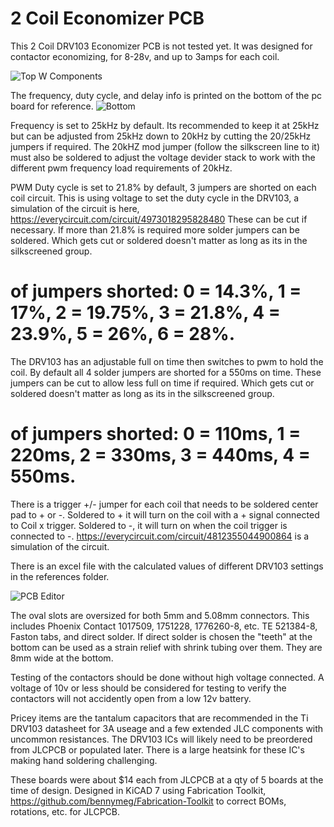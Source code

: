 # 2 Coil Economizer PCB
 This 2 Coil DRV103 Economizer PCB is not tested yet. It was designed for contactor economizing, for 8-28v, and up to 3amps for each coil.
 
![Top W Components](https://github.com/jrbe/2-Coil-Economizer-PCB/assets/6788692/98a25e71-799f-4389-b64f-370ec5466bcd)

The frequency, duty cycle, and delay info is printed on the bottom of the pc board for reference.
![Bottom](https://github.com/jrbe/2-Coil-Economizer-PCB/assets/6788692/e96845b8-2c22-4636-9ee4-326cc1f39613)

Frequency is set to 25kHz by default.  Its recommended to keep it at 25kHz but can be adjusted from 25kHz down to 20kHz by cutting the 20/25kHz jumpers if required. The 20kHZ mod jumper (follow the silkscreen line to it) must also be soldered to adjust the voltage devider stack to work with the different pwm frequency load requirements of 20kHz.

PWM Duty cycle is set to 21.8% by default, 3 jumpers are shorted on each coil circuit.  This is using voltage to set the duty cycle in the DRV103, a simulation of the circuit is here, https://everycircuit.com/circuit/4973018295828480  These can be cut if necessary.  If more than 21.8% is required more solder jumpers can be soldered.  Which gets cut or soldered doesn't matter as long as its in the silkscreened group. 
# of jumpers shorted: 0 = 14.3%, 1 = 17%, 2 = 19.75%, 3 = 21.8%, 4 = 23.9%, 5 = 26%, 6 = 28%.

The DRV103 has an adjustable full on time then switches to pwm to hold the coil.  By default all 4 solder jumpers are shorted for a 550ms on time.  These jumpers can be cut to allow less full on time if required. Which gets cut or soldered doesn't matter as long as its in the silkscreened group.
# of jumpers shorted: 0 = 110ms, 1 = 220ms, 2 = 330ms, 3 = 440ms, 4 = 550ms.

There is a trigger +/- jumper for each coil that needs to be soldered center pad to + or -.  Soldered to + it will turn on the coil with a + signal connected to Coil x trigger.  Soldered to -, it will turn on when the coil trigger is connected to -.  https://everycircuit.com/circuit/4812355044900864 is a simulation of the circuit.

There is an excel file with the calculated values of different DRV103 settings in the references folder.  

![PCB Editor](https://github.com/jrbe/2-Coil-Economizer-PCB/assets/6788692/60f5f5f9-a017-4502-9318-11ef87b979f1)

The oval slots are oversized for both 5mm and 5.08mm connectors.  This includes Phoenix Contact 1017509, 1751228, 1776260-8, etc. TE 521384-8, Faston tabs, and direct solder.  If direct solder is chosen the "teeth" at the bottom can be used as a strain relief with shrink tubing over them. They are 8mm wide at the bottom.

Testing of the contactors should be done without high voltage connected.  A voltage of 10v or less should be considered for testing to verify the contactors will not accidently open from a low 12v battery. 

Pricey items are the tantalum capacitors that are recommended in the Ti DRV103 datasheet for 3A useage and a few extended JLC components with uncommon resistances.  The DRV103 ICs will likely need to be preordered from JLCPCB or populated later.  There is a large heatsink for these IC's making hand soldering challenging.  

These boards were about $14 each from JLCPCB at a qty of 5 boards at the time of design.  Designed in KiCAD 7 using Fabrication Toolkit, https://github.com/bennymeg/Fabrication-Toolkit to correct BOMs, rotations, etc. for JLCPCB.


